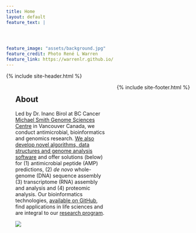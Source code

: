 ```yaml
---
title: Home
layout: default
feature_text: |

  


feature_image: "assets/background.jpg"
feature_credit: Photo René L Warren
feature_link: https://warrenlr.github.io/
---
```


{% include site-header.html %}

<main class="main  container">
<article class="article  article--page  content  typeset">
<div style="width:50%;height:100%;float:left;padding-right:5%;padding-left:5%;">
<h2>About</h2>
<p>Led by Dr. Inanc Birol at BC Cancer <a href="http://www.bcgsc.ca/">Michael Smith Genome Sciences Centre</a> in Vancouver Canada, we conduct antimicrobial, bioinformatics and genomics research. <a href="http://www.birollab.ca/resources">We also develop novel algorithms, data structures and genome analysis software</a> and offer solutions (below) for (1) antimicrobial peptide (AMP) predictions, (2) <i>de novo</i> whole-genome (DNA) sequence assembly (3) transcriptome (RNA) assembly and analysis and (4) proteomic analysis. Our bioinformatics technologies, <a href="https://github.com/bcgsc">available on GitHub</a>, find applications in life sciences and are integral to our <a href="http://www.birollab.ca/research">research program</a>.</p>
<a href="http://www.birollab.ca/wga.png" target=blank><img src="http://www.birollab.ca/wga.png"></a>
</div>

<div style="width:50%;height:100%;float:left;padding-right:5%;padding-left:5%;">
<h2><a href="news.html">News</a></h2>
<iframe src="news-content.html"></iframe>
</div>
</article>
</main>

{% include site-footer.html %}
